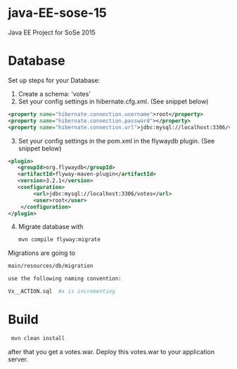 # java-EE-sose-15

Java EE Project for SoSe 2015

# Database
Set up steps for your Database:
 1. Create a schema: 'votes' 
 2. Set your config settings in hibernate.cfg.xml. (See snippet below)
 ```xml
 <property name="hibernate.connection.username">root</property>
 <property name="hibernate.connection.password"></property>
 <property name="hibernate.connection.url">jdbc:mysql://localhost:3306/votes</property>
 ```
 3. Set your config settings in the pom.xml in the flywaydb plugin. (See snippet below)
 ```xml
 <plugin>
    <groupId>org.flywaydb</groupId>
    <artifactId>flyway-maven-plugin</artifactId>
    <version>3.2.1</version>
    <configuration>
         <url>jdbc:mysql://localhost:3306/votes</url>
         <user>root</user>
     </configuration>
 </plugin>
 ```
 4. Migrate database with
    ```bash 
    mvn compile flyway:migrate
    ```

Migrations are going to

```bash
main/resources/db/migration

use the following naming convention:

Vx__ACTION.sql  #x is incrementing

```

# Build

```bash
 mvn clean install
```
after that you get a votes.war.
Deploy this votes.war to your application server.
